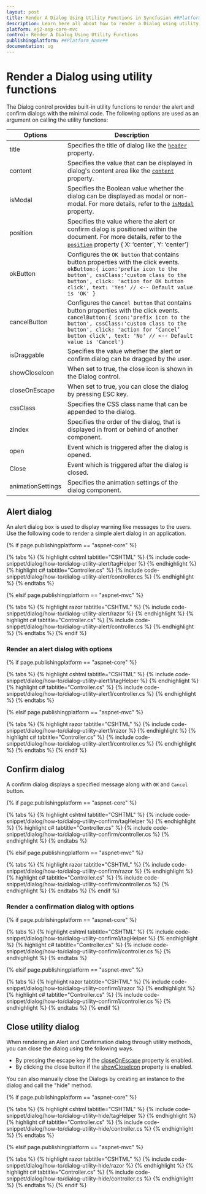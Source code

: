 ```yaml
---
layout: post
title: Render A Dialog Using Utility Functions in Syncfusion ##Platform_Name## Dialog Component
description: Learn here all about how to render a Dialog using utility functions in Syncfusion ##Platform_Name## Dialog component of Syncfusion Essential JS 2 and more.
platform: ej2-asp-core-mvc
control: Render A Dialog Using Utility Functions
publishingplatform: ##Platform_Name##
documentation: ug
---
```



# Render a Dialog using utility functions

The Dialog control provides built-in utility functions to render the alert and confirm dialogs with the minimal code. The following options are used as an argument on calling the utility functions:

| Options   | Description |
|-----------|-------------|
| title | Specifies the title of dialog like the [`header`](https://help.syncfusion.com/cr/aspnetcore-js2/Syncfusion.EJ2.Popups.Dialog.html#Syncfusion_EJ2_Popups_Dialog_Header) property.|
| content | Specifies the value that can be displayed in dialog's content area like the [`content`](https://help.syncfusion.com/cr/aspnetcore-js2/Syncfusion.EJ2.Popups.Dialog.html#Syncfusion_EJ2_Popups_Dialog_Content) property. |
| isModal | Specifies the Boolean value whether the dialog can be displayed as modal or non-modal. For more details, refer to the [`isModal`](https://help.syncfusion.com/cr/aspnetcore-js2/Syncfusion.EJ2.Popups.Dialog.html#Syncfusion_EJ2_Popups_Dialog_IsModal) property.|
| position | Specifies the value where the alert or confirm dialog is positioned within the document. For more details, refer to the [`position`](https://help.syncfusion.com/cr/aspnetcore-js2/Syncfusion.EJ2.Popups.Dialog.html#Syncfusion_EJ2_Popups_Dialog_Position) property { X: ‘center’, Y: ‘center’}|
| okButton | Configures the `OK button` that contains button properties with the click events. `okButton:{ icon:'prefix icon to the button', cssClass:'custom class to the button', click: 'action for OK button click', text: 'Yes' // <-- Default value is 'OK' }`|
| cancelButton | Configures the `Cancel button` that contains button properties with the click events. `cancelButton:{ icon:'prefix icon to the button', cssClass:'custom class to the button', click: 'action for ‘Cancel’ button click', text: 'No' // <-- Default value is 'Cancel'}`|
|isDraggable|Specifies the value whether the alert or confirm dialog can be dragged by the user.|
| showCloseIcon | When set to true, the close icon is shown in the Dialog control. |
| closeOnEscape|When set to true, you can close the dialog by pressing ESC key.|
| cssClass | Specifies the CSS class name that can be appended to the dialog.|
| zIndex | Specifies the order of the dialog, that is displayed in front or behind of another component.|
| open | Event which is triggered after the dialog is opened.|
| Close | Event which is triggered after the dialog is closed.|
| animationSettings | Specifies the animation settings of the dialog component. |

## Alert dialog

An alert dialog box is used to display warning like messages to the users. Use the following code to render a simple alert dialog in an application.

{% if page.publishingplatform == "aspnet-core" %}

{% tabs %}
{% highlight cshtml tabtitle="CSHTML" %}
{% include code-snippet/dialog/how-to/dialog-utility-alert/tagHelper %}
{% endhighlight %}
{% highlight c# tabtitle="Controller.cs" %}
{% include code-snippet/dialog/how-to/dialog-utility-alert/controller.cs %}
{% endhighlight %}
{% endtabs %}

{% elsif page.publishingplatform == "aspnet-mvc" %}

{% tabs %}
{% highlight razor tabtitle="CSHTML" %}
{% include code-snippet/dialog/how-to/dialog-utility-alert/razor %}
{% endhighlight %}
{% highlight c# tabtitle="Controller.cs" %}
{% include code-snippet/dialog/how-to/dialog-utility-alert/controller.cs %}
{% endhighlight %}
{% endtabs %}
{% endif %}



### Render an alert dialog with options

{% if page.publishingplatform == "aspnet-core" %}

{% tabs %}
{% highlight cshtml tabtitle="CSHTML" %}
{% include code-snippet/dialog/how-to/dialog-utility-alert1/tagHelper %}
{% endhighlight %}
{% highlight c# tabtitle="Controller.cs" %}
{% include code-snippet/dialog/how-to/dialog-utility-alert1/controller.cs %}
{% endhighlight %}
{% endtabs %}

{% elsif page.publishingplatform == "aspnet-mvc" %}

{% tabs %}
{% highlight razor tabtitle="CSHTML" %}
{% include code-snippet/dialog/how-to/dialog-utility-alert1/razor %}
{% endhighlight %}
{% highlight c# tabtitle="Controller.cs" %}
{% include code-snippet/dialog/how-to/dialog-utility-alert1/controller.cs %}
{% endhighlight %}
{% endtabs %}
{% endif %}



## Confirm dialog

A confirm dialog displays a specified message along with `OK` and `Cancel` button.

{% if page.publishingplatform == "aspnet-core" %}

{% tabs %}
{% highlight cshtml tabtitle="CSHTML" %}
{% include code-snippet/dialog/how-to/dialog-utility-confirm/tagHelper %}
{% endhighlight %}
{% highlight c# tabtitle="Controller.cs" %}
{% include code-snippet/dialog/how-to/dialog-utility-confirm/controller.cs %}
{% endhighlight %}
{% endtabs %}

{% elsif page.publishingplatform == "aspnet-mvc" %}

{% tabs %}
{% highlight razor tabtitle="CSHTML" %}
{% include code-snippet/dialog/how-to/dialog-utility-confirm/razor %}
{% endhighlight %}
{% highlight c# tabtitle="Controller.cs" %}
{% include code-snippet/dialog/how-to/dialog-utility-confirm/controller.cs %}
{% endhighlight %}
{% endtabs %}
{% endif %}



### Render a confirmation dialog with options

{% if page.publishingplatform == "aspnet-core" %}

{% tabs %}
{% highlight cshtml tabtitle="CSHTML" %}
{% include code-snippet/dialog/how-to/dialog-utility-confirm1/tagHelper %}
{% endhighlight %}
{% highlight c# tabtitle="Controller.cs" %}
{% include code-snippet/dialog/how-to/dialog-utility-confirm1/controller.cs %}
{% endhighlight %}
{% endtabs %}

{% elsif page.publishingplatform == "aspnet-mvc" %}

{% tabs %}
{% highlight razor tabtitle="CSHTML" %}
{% include code-snippet/dialog/how-to/dialog-utility-confirm1/razor %}
{% endhighlight %}
{% highlight c# tabtitle="Controller.cs" %}
{% include code-snippet/dialog/how-to/dialog-utility-confirm1/controller.cs %}
{% endhighlight %}
{% endtabs %}
{% endif %}



## Close utility dialog

When rendering an Alert and Confirmation dialog through utility methods, you can close the dialog using the following ways.

* By pressing the escape key if the [closeOnEscape](https://help.syncfusion.com/cr/aspnetcore-js2/Syncfusion.EJ2.Popups.Dialog.html#Syncfusion_EJ2_Popups_Dialog_CloseOnEscape) property is enabled.
* By clicking the close button if the [showCloseIcon](https://help.syncfusion.com/cr/aspnetcore-js2/Syncfusion.EJ2.Popups.Dialog.html#Syncfusion_EJ2_Popups_Dialog_ShowCloseIcon) property is enabled.

You can also manually close the Dialogs by creating an instance to the dialog and call the "hide" method.

{% if page.publishingplatform == "aspnet-core" %}

{% tabs %}
{% highlight cshtml tabtitle="CSHTML" %}
{% include code-snippet/dialog/how-to/dialog-utility-hide/tagHelper %}
{% endhighlight %}
{% highlight c# tabtitle="Controller.cs" %}
{% include code-snippet/dialog/how-to/dialog-utility-hide/controller.cs %}
{% endhighlight %}
{% endtabs %}

{% elsif page.publishingplatform == "aspnet-mvc" %}

{% tabs %}
{% highlight razor tabtitle="CSHTML" %}
{% include code-snippet/dialog/how-to/dialog-utility-hide/razor %}
{% endhighlight %}
{% highlight c# tabtitle="Controller.cs" %}
{% include code-snippet/dialog/how-to/dialog-utility-hide/controller.cs %}
{% endhighlight %}
{% endtabs %}
{% endif %}

